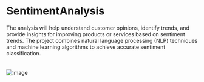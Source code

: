 # SentimentAnalysis
The analysis will help understand customer opinions, identify trends, and provide insights for improving products or services based on sentiment trends. The project combines natural language processing (NLP) techniques and machine learning algorithms to achieve accurate sentiment classification.<br/>
<br/>
<br/>
                                      ![image](https://github.com/user-attachments/assets/2af48c81-08bf-462d-9ca0-e7ec27ba8ad)
